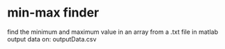 # min-max finder
find the minimum and maximum value in an array from a .txt file in matlab <br>
output data on: outputData.csv
